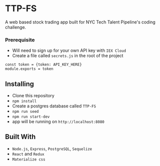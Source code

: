 # TTP-FS
A web based stock trading app built for NYC Tech Talent Pipeline's coding challenge.

### Prerequisite
* Will need to sign up for your own API key with ```IEX Cloud```
* Create a file called ```secrets.js``` in the root of the project
```
const token = {token: API_KEY_HERE}
module.exports = token
```

## Installing
* Clone this repository
* ```npm install```
* Create a postgres database called ```TTP-FS```
* ```npm run seed```
* ```npm run start-dev```
* app will be running on ```http://localhost:8080```

## Built With

* ```Node.js```, ```Express```, ```PostgreSQL```, ```Sequelize```
* ```React``` and ```Redux```
* ```Materialize css```

